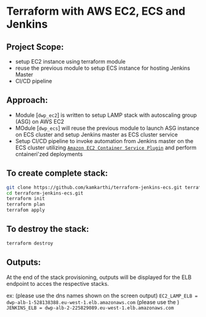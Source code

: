 # Terraform with AWS EC2, ECS and Jenkins

## Project Scope:

- setup EC2 instance using terraform module
- reuse the previous module to setup ECS instance for hosting Jenkins Master
- CI/CD pipeline

## Approach:

- Module [`dwp_ec2`] is written to setup LAMP stack with autoscaling group (ASG) on AWS EC2
- MOdule [`dwp_ecs`] will reuse the previous module to launch ASG instance on ECS cluster and setup Jenkins master as ECS cluster service
- Setup CI/CD pipeline to invoke automation from Jenkins master on the ECS cluster utilizing [`Amazon EC2 Container Service Plugin`](https://github.com/jenkinsci/amazon-ecs-plugin) and perform cntaineri'zed deployments


## To create complete stack:
```sh
git clone https://github.com/kamkarthi/terraform-jenkins-ecs.git terraform-jenkins-ecs.git
cd terraform-jenkins-ecs.git
terraform init
terraform plan
terrafom apply
```
## To destroy the stack:

```sh
terraform destroy
```

## Outputs:
At the end of the stack provisioning, outputs will be displayed for the ELB endpoint to acces the respective stacks.

ex: (please use the dns names shown on the screen output)
`EC2_LAMP_ELB = dwp-alb-1-528138388.eu-west-1.elb.amazonaws.com` (please use the )
`JENKINS_ELB = dwp-alb-2-225829089.eu-west-1.elb.amazonaws.com`
